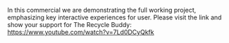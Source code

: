 In this commercial we are demonstrating the full working project, emphasizing key interactive experiences for user. 
Please visit the link and show your support for The Recycle Buddy: https://www.youtube.com/watch?v=7Ld0DCyQkfk
